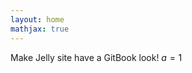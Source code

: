 ```yaml
---
layout: home
mathjax: true
---
```

<script type="text/javascript"> MathJax.Hub.Queue(["Typeset",MathJax.Hub]); </script>

Make Jelly site have a GitBook look!
$a = 1$

